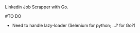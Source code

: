 Linkedin Job Scrapper with Go. 

#TO DO 
- Need to handle lazy-loader (Selenium for python; ...? for Go?)